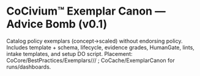 # CoCivium™ Exemplar Canon — Advice Bomb (v0.1)
Catalog policy exemplars (concept→scaled) without endorsing policy. Includes template + schema, lifecycle, evidence grades, HumanGate, lints, intake templates, and setup DO script.
Placement: CoCore/BestPractices/Exemplars/<domain>/<id>/ ; CoCache/ExemplarCanon for runs/dashboards.

